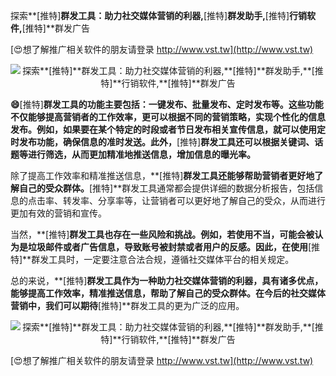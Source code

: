 探索**[推特]**群发工具：助力社交媒体营销的利器,**[推特]**群发助手,**[推特]**行销软件,**[推特]**群发广告

[😍想了解推广相关软件的朋友请登录 http://www.vst.tw](http://www.vst.tw)

 <center><img src="https://vst.tw/MP4/tuiguang/png/5.png" alt="探索**[推特]**群发工具：助力社交媒体营销的利器,**[推特]**群发助手,**[推特]**行销软件,**[推特]**群发广告"></center>

**😄**[推特]**群发工具的功能主要包括：一键发布、批量发布、定时发布等。这些功能不仅能够提高营销者的工作效率，更可以根据不同的营销策略，实现个性化的信息发布。例如，如果要在某个特定的时段或者节日发布相关宣传信息，就可以使用定时发布功能，确保信息的准时发送。此外，**[推特]**群发工具还可以根据关键词、话题等进行筛选，从而更加精准地推送信息，增加信息的曝光率。**

除了提高工作效率和精准推送信息，**[推特]**群发工具还能够帮助营销者更好地了解自己的受众群体。**[推特]**群发工具通常都会提供详细的数据分析报告，包括信息的点击率、转发率、分享率等，让营销者可以更好地了解自己的受众，从而进行更加有效的营销和宣传。

当然，**[推特]**群发工具也存在一些风险和挑战。例如，若使用不当，可能会被认为是垃圾邮件或者广告信息，导致账号被封禁或者用户的反感。因此，在使用**[推特]**群发工具时，一定要注意合法合规，遵循社交媒体平台的相关规定。

总的来说，**[推特]**群发工具作为一种助力社交媒体营销的利器，具有诸多优点，能够提高工作效率，精准推送信息，帮助了解自己的受众群体。在今后的社交媒体营销中，我们可以期待**[推特]**群发工具的更为广泛的应用。

 <center><img src="https://vst.tw/MP4/tuiguang/png/6.png" alt="探索**[推特]**群发工具：助力社交媒体营销的利器,**[推特]**群发助手,**[推特]**行销软件,**[推特]**群发广告"></center>

[😍想了解推广相关软件的朋友请登录 http://www.vst.tw](http://www.vst.tw)



